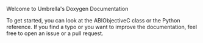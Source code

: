 Welcome to Umbrella's Doxygen Documentation

To get started, you can look at the ABIObjectiveC class or the Python reference. If you find a typo or you want to improve the documentation, feel free to open an issue or a pull request.